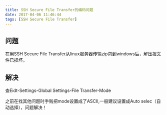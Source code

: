 ```yaml
---
title: SSH Secure File Transfer的编码问题
date: 2017-04-06 11:46:44
tags: [SSH Secure File Transfer]
---
```


## 问题

在用SSH Secure File Transfer从linux服务器传输zip包到windows后，解压报文件已损坏。

## 解决

查Eidt-Settings-Global Settings-File Transfer-Mode

之前在找其他问题时手贱把mode设置成了ASCII,一般建议设置成Auto selec（自动选择），问题解决！

